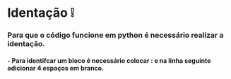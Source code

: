 # Identação ❕
### Para que o código funcione em python é necessário realizar a identação.
#### - Para identifcar um bloco é necessário colocar : e na linha seguinte adicionar 4 espaços em branco.

